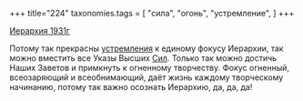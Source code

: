 +++
title="224"
taxonomies.tags = [
 "сила",
 "огонь",
 "устремление",
]
+++

[Иерархия 1931г](/agni/1931)

Потому так прекрасны [устремления](/tags/устремление) к единому фокусу Иерархии, так можно вместить все Указы Высших [Сил](/tags/сила). Только так можно достичь Наших Заветов и примкнуть к огненному творчеству. Фокус огненный, всеозаряющий и всеобнимающий, даёт жизнь каждому творческому начинанию, потому так важно осознать Иерархию, да, да, да!   

